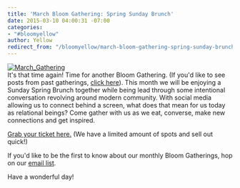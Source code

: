```yaml
---
title: 'March Bloom Gathering: Spring Sunday Brunch'
date: 2015-03-10 04:00:31 -07:00
categories:
- "#bloomyellow"
author: Yellow
redirect_from: "/bloomyellow/march-bloom-gathering-spring-sunday-brunch/"
---
```


[![March_Gathering](https://yellow-blog-images.imgix.net/2015/03/March_Gathering.jpg)](https://yellow-blog-images.imgix.net/2015/03/March_Gathering.jpg)  
It's that time again! Time for another Bloom Gathering. (If you'd like to see posts from past gatherings, [click here](http://yellowconference.com/?cat=41)). This month we will be enjoying a Sunday Spring Brunch together while being lead through some intentional conversation revolving around modern community. With social media allowing us to connect behind a screen, what does that mean for us today as relational beings? Come gather with us as we eat, converse, make new connections and get inspired.

[Grab your ticket here.](https://ti.to/yellowconference/march-bloom-gathering) (We have a limited amount of spots and sell out quick!)

If you'd like to be the first to know about our monthly Bloom Gatherings, hop on our [email list](http://yellowconference.us3.list-manage2.com/subscribe?u=3f8e45f74e0653e404965e2ef&id=7cb1ced4ff).

Have a wonderful day!
